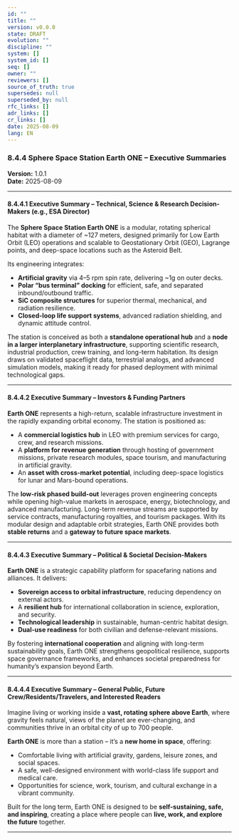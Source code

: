 ```yaml
---
id: ""
title: ""
version: v0.0.0
state: DRAFT
evolution: ""
discipline: ""
system: []
system_id: []
seq: []
owner: ""
reviewers: []
source_of_truth: true
supersedes: null
superseded_by: null
rfc_links: []
adr_links: []
cr_links: []
date: 2025-08-09
lang: EN
---
```


### 8.4.4 Sphere Space Station Earth ONE – Executive Summaries
**Version:** 1.0.1  
**Date:** 2025-08-09  

---

#### 8.4.4.1 Executive Summary – Technical, Science & Research Decision-Makers (e.g., ESA Director)

The **Sphere Space Station Earth ONE** is a modular, rotating spherical habitat with a diameter of ~127 meters, designed primarily for Low Earth Orbit (LEO) operations and scalable to Geostationary Orbit (GEO), Lagrange points, and deep-space locations such as the Asteroid Belt.  

Its engineering integrates:  
- **Artificial gravity** via 4–5 rpm spin rate, delivering ~1g on outer decks.  
- **Polar “bus terminal” docking** for efficient, safe, and separated inbound/outbound traffic.  
- **SiC composite structures** for superior thermal, mechanical, and radiation resilience.  
- **Closed-loop life support systems**, advanced radiation shielding, and dynamic attitude control.  

The station is conceived as both a **standalone operational hub** and a **node in a larger interplanetary infrastructure**, supporting scientific research, industrial production, crew training, and long-term habitation. Its design draws on validated spaceflight data, terrestrial analogs, and advanced simulation models, making it ready for phased deployment with minimal technological gaps.  

---

#### 8.4.4.2 Executive Summary – Investors & Funding Partners

**Earth ONE** represents a high-return, scalable infrastructure investment in the rapidly expanding orbital economy. The station is positioned as:  
- A **commercial logistics hub** in LEO with premium services for cargo, crew, and research missions.  
- A **platform for revenue generation** through hosting of government missions, private research modules, space tourism, and manufacturing in artificial gravity.  
- An **asset with cross-market potential**, including deep-space logistics for lunar and Mars-bound operations.  

The **low-risk phased build-out** leverages proven engineering concepts while opening high-value markets in aerospace, energy, biotechnology, and advanced manufacturing. Long-term revenue streams are supported by service contracts, manufacturing royalties, and tourism packages. With its modular design and adaptable orbit strategies, Earth ONE provides both **stable returns** and a **gateway to future space markets**.

---

#### 8.4.4.3 Executive Summary – Political & Societal Decision-Makers

**Earth ONE** is a strategic capability platform for spacefaring nations and alliances. It delivers:  
- **Sovereign access to orbital infrastructure**, reducing dependency on external actors.  
- A **resilient hub** for international collaboration in science, exploration, and security.  
- **Technological leadership** in sustainable, human-centric habitat design.  
- **Dual-use readiness** for both civilian and defense-relevant missions.  

By fostering **international cooperation** and aligning with long-term sustainability goals, Earth ONE strengthens geopolitical resilience, supports space governance frameworks, and enhances societal preparedness for humanity’s expansion beyond Earth.

---

#### 8.4.4.4 Executive Summary – General Public, Future Crew/Residents/Travelers, and Interested Readers

Imagine living or working inside a **vast, rotating sphere above Earth**, where gravity feels natural, views of the planet are ever-changing, and communities thrive in an orbital city of up to 700 people.  

**Earth ONE** is more than a station – it’s a **new home in space**, offering:  
- Comfortable living with artificial gravity, gardens, leisure zones, and social spaces.  
- A safe, well-designed environment with world-class life support and medical care.  
- Opportunities for science, work, tourism, and cultural exchange in a vibrant community.  

Built for the long term, Earth ONE is designed to be **self-sustaining, safe, and inspiring**, creating a place where people can **live, work, and explore the future** together.

---
